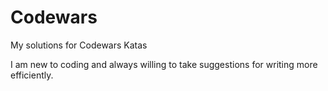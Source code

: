 # Codewars
My solutions for Codewars Katas

I am new to coding and always willing to take suggestions for writing more efficiently.
